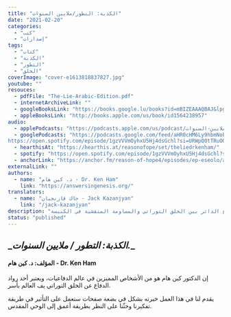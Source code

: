 ```yaml
---
title: "الكذبة: التطور/ملايين السنوات"
date: "2021-02-20"
categories:
  - "كتب"
  - "إصدارات"
tags:
  - "كتاب"
  - "الكذبة"
  - "التطور"
  - "الخلق"
coverImage: "cover-e1613818837827.jpg"
youtube: ""
resouces:
  - pdfFile: "The-Lie-Arabic-Edition.pdf"
  - internetArchiveLink: ""
  - googleBooksLink: "https://books.google.lu/books?id=mBIZEAAAQBAJ&lpg=RA2-PA5&pg=PP1#v=onepage&q&f=false"
  - appleBooksLink: "http://books.apple.com/us/book/id1564238957"
audio:
  - applePodcasts: "https://podcasts.apple.com/us/podcast/الكذبة-التطور-ملايين-السنوات/id1551872533"
  - googlePodcasts: "https://podcasts.google.com/feed/aHR0cHM6Ly9hbmNob3IuZm0vcy81MTVjMjljNC9wb2RjYXN0L3Jzcw/episode/ODIwZTc2ZDMtYzIxMy00Mzg0LTk1MmUtMmY5OTdiMGIzZGZm?sa=X&ved=0CA0QkfYCahcKEwiQ4dO615vwAhUAAAAAHQAAAAAQAQ
https://open.spotify.com/episode/1gzVVVmOyhxU5Hj4dsGchl?si=URWpQ0tTRuO0XyrmUimY1g"
  - hearthisAt: "https://hearthis.at/reasonofope/set/theliedrkenham/"
  - spotify: "https://open.spotify.com/episode/1gzVVVmOyhxU5Hj4dsGchl?si=TtqRveDEStm8GqVna5QZ4A"
  - anchorLink: "https://anchor.fm/reason-of-hope4/episodes/ep-eseolo/a-a4turk0"
externalLink: ""
authors:
  - name: "د. كين هام - Dr. Ken Ham"
    link: "https://answersingenesis.org/"
translators:
  - name: "جاك قازنجيان - Jack Kazanjyan"
    link: "/jack-kazanjyan"
description: "كتاب مهم وضروري لجميع الآباء والمعلمين والمرشدين في الكنائس، يقدم من خلاله الدكتور كين هام خبرته التي تتجاوز ربع قرن في عالم الدفاعيات. يقوم بتوصيف للصراع الدائر بين الخلق التوراتي والمساومة المتفشية في الكنيسة."
status: "published"
---
```


## **\_**_الكذبة: التطور / ملايين السنوات._**\_**

#### المؤلف: د. كين هام - Dr. Ken Ham

إن الدكتور كين هام هو من الأشخاص المميزين في عالم الدفاعيات، ويعتبر أحد رواد الدفاع عن الخلق التوراتي يف العالم بأسر.

يقدم لنا في هذا العمل خبرته بشكل في بضعة صفحات ستعمل على التأثير في طريقة تفكيرنا وحثّنا على النظر بطريقة أعمق إلى الوحي المقدس.
